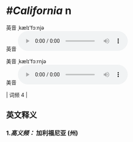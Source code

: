 # ***\#California*** n
英音 ˌkælɪ'fɔːnjə  
英音
<audio src="./media/California-B.aac" controls="controls"></audio>

美音 ˌkælɪ'fɔːrnjə  
美音
<audio src="./media/California.aac" controls="controls"></audio>



| 词频 4 |  

英文释义
---
### 1.*高义频：* **加利福尼亚 (州)**  


